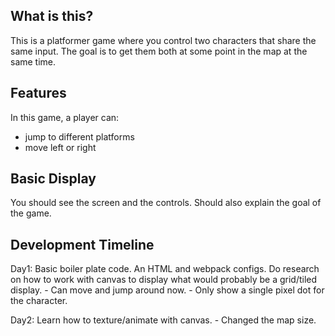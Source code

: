 ## What is this?
This is a platformer game where you control two characters that share the same input. The goal is to get them both at some point in the map at the same time.

## Features
In this game, a player can:

* jump to different platforms
* move left or right

## Basic Display

You should see the screen and the controls. Should also explain the goal of the game.

## Development Timeline

Day1: Basic boiler plate code. An HTML and webpack configs. Do research on how to work with canvas to display what would probably be a grid/tiled display.
    - Can move and jump around now.
    - Only show a single pixel dot for the character.

Day2: Learn how to texture/animate with canvas.
    - Changed the map size.